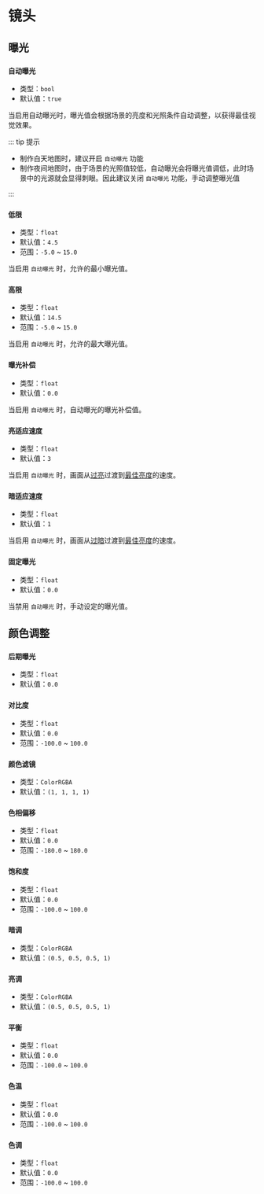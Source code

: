 # 镜头

## 曝光

### `自动曝光`

- 类型：`bool`
- 默认值：`true`

当启用自动曝光时，曝光值会根据场景的亮度和光照条件自动调整，以获得最佳视觉效果。

::: tip 提示

- 制作白天地图时，建议开启 `自动曝光` 功能
- 制作夜间地图时，由于场景的光照值较低，自动曝光会将曝光值调低，此时场景中的光源就会显得刺眼。因此建议关闭 `自动曝光` 功能，手动调整曝光值

:::

### `低限`<badge text="自动曝光 = true" />

- 类型：`float`
- 默认值：`4.5`
- 范围：`-5.0` ~ `15.0`

当启用 `自动曝光` 时，允许的最小曝光值。

### `高限`<badge text="自动曝光 = true" />

- 类型：`float`
- 默认值：`14.5`
- 范围：`-5.0` ~ `15.0`

当启用 `自动曝光` 时，允许的最大曝光值。

### `曝光补偿`<badge text="自动曝光 = true" />

- 类型：`float`
- 默认值：`0.0`

当启用 `自动曝光` 时，自动曝光的曝光补偿值。

### `亮适应速度`<badge text="自动曝光 = true" />

- 类型：`float`
- 默认值：`3`

当启用 `自动曝光` 时，画面从<u>过亮</u>过渡到<u>最佳亮度</u>的速度。

### `暗适应速度`<badge text="自动曝光 = true" />

- 类型：`float`
- 默认值：`1`

当启用 `自动曝光` 时，画面从<u>过暗</u>过渡到<u>最佳亮度</u>的速度。

### `固定曝光`<badge text="自动曝光 = false" />

- 类型：`float`
- 默认值：`0.0`

当禁用 `自动曝光` 时，手动设定的曝光值。

## 颜色调整

### `后期曝光`

- 类型：`float`
- 默认值：`0.0`

### `对比度`

- 类型：`float`
- 默认值：`0.0`
- 范围：`-100.0` ~ `100.0`

### `颜色滤镜`

- 类型：`ColorRGBA`
- 默认值：`(1, 1, 1, 1)`

### `色相偏移`

- 类型：`float`
- 默认值：`0.0`
- 范围：`-180.0` ~ `180.0`

### `饱和度`

- 类型：`float`
- 默认值：`0.0`
- 范围：`-100.0` ~ `100.0`

### `暗调`

- 类型：`ColorRGBA`
- 默认值：`(0.5, 0.5, 0.5, 1)`

### `亮调`

- 类型：`ColorRGBA`
- 默认值：`(0.5, 0.5, 0.5, 1)`

### `平衡`

- 类型：`float`
- 默认值：`0.0`
- 范围：`-100.0` ~ `100.0`

### `色温`

- 类型：`float`
- 默认值：`0.0`
- 范围：`-100.0` ~ `100.0`

### `色调`

- 类型：`float`
- 默认值：`0.0`
- 范围：`-100.0` ~ `100.0`
